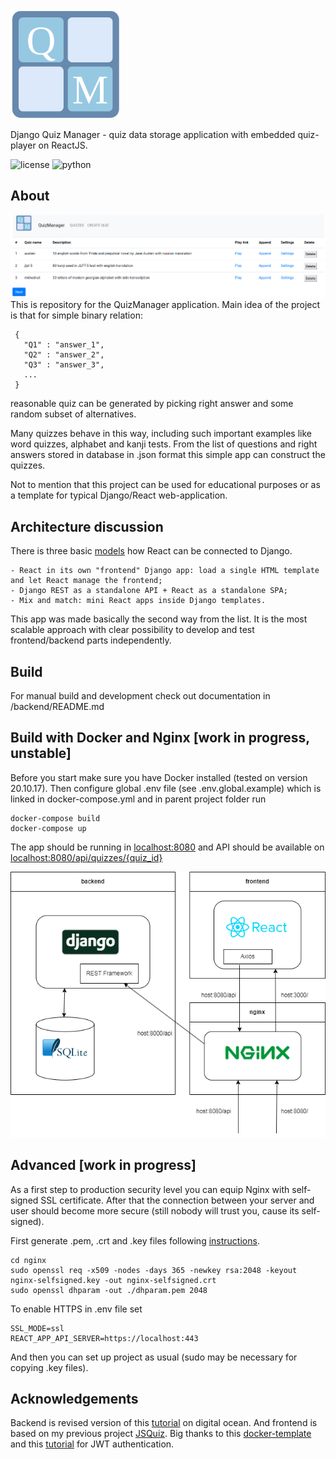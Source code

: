 <img src="frontend/react_frontend/src/images/logo.png" width=175>

Django Quiz Manager - quiz data storage application with embedded quiz-player on ReactJS. 

![license](https://img.shields.io/github/license/mihael-tunik/DjangoQuizManager)
![python](https://img.shields.io/badge/python-3.8.10-green)
## About
![image](screenshots/storage_app.png)
This is repository for the QuizManager application.
Main idea of the project is that for simple binary relation:
```
 { 
   "Q1" : "answer_1",
   "Q2" : "answer_2",
   "Q3" : "answer_3", 
   ...
 } 
```
reasonable quiz can be generated by picking right answer and some random subset of alternatives.

Many quizzes behave in this way, including such important examples like word quizzes, alphabet and kanji tests. From the list of questions and right answers stored in database in .json format this simple app can construct the quizzes.

Not to mention that this project can be used for educational purposes or as a template for typical Django/React web-application.

## Architecture discussion
There is three basic [models](https://www.valentinog.com/blog/drf/) how React can be connected to Django.
```
- React in its own "frontend" Django app: load a single HTML template and let React manage the frontend;
- Django REST as a standalone API + React as a standalone SPA;
- Mix and match: mini React apps inside Django templates.
```
This app was made basically the second way from the list.
It is the most scalable approach with clear possibility to develop and test frontend/backend parts independently.

## Build
For manual build and development check out documentation in /backend/README.md

## Build with Docker and Nginx [work in progress, unstable]
Before you start make sure you have Docker installed (tested on version 20.10.17).
Then configure global .env file (see .env.global.example) which is linked in docker-compose.yml and in parent project folder run
```
docker-compose build
docker-compose up
```
The app should be running in [localhost:8080](http://localhost:8080)
and API should be available on [localhost:8080/api/quizzes/{quiz_id}](http://localhost:8080/api/quizzes)

![image](scheme.png)

## Advanced [work in progress]
As a first step to production security level you can equip Nginx with self-signed SSL certificate.
After that the connection between your server and user should become more secure (still nobody will trust you, cause its self-signed).

First generate .pem, .crt and .key files following
[instructions](https://www.digitalocean.com/community/tutorials/how-to-create-a-self-signed-ssl-certificate-for-nginx-on-centos-7).
```
cd nginx
sudo openssl req -x509 -nodes -days 365 -newkey rsa:2048 -keyout nginx-selfsigned.key -out nginx-selfsigned.crt
sudo openssl dhparam -out ./dhparam.pem 2048
```
To enable HTTPS in .env file set
```
SSL_MODE=ssl 
REACT_APP_API_SERVER=https://localhost:443
```
And then you can set up project as usual (sudo may be necessary for copying .key files).

## Acknowledgements
Backend is revised version of this [tutorial](https://github.com/techiediaries/django-react)
on digital ocean. And frontend is based on my previous project [JSQuiz](https://github.com/mihael-tunik/JSQuiz).
Big thanks to this [docker-template](https://github.com/Ceci-Aguilera/django-react-nginx-mysql-docker) and
this [tutorial](https://github.com/seankwarren/Django-React-jwt-authentication) for JWT authentication.
